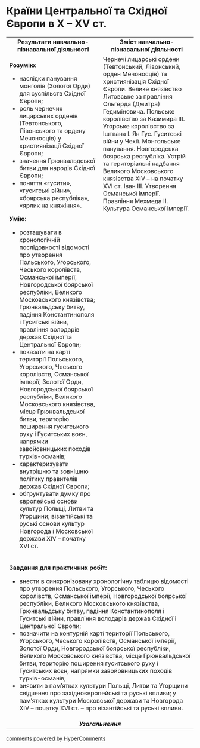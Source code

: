 <div id="hypercomments_widget" class="js-hypercomments-widget invisible"></div>

# Країни Центральної та Східної Європи в Х – ХV ст.

<table>
<tr>
<td width="50%" align="center"><b>Результати навчально-пізнавальної діяльності</b></td> 
<td width="50%" align="center"><b>Зміст навчально-пізнавальної діяльності</b></td>
</tr>
<tr>
<td width="50%" style="vertical-align:top !important;">
<p><strong>Розумію:</strong></p>
<ul>
<li>наслідки панування монголів (Золотої Орди) для суспільств Східної Європи;</li>
<li>роль чернечих лицарських орденів (Тевтонського, Лівонського та ордену Мечоносців) у християнізації Східної Європи;</li>
<li>значення Грюнвальдської битви для народів Східної Європи;</li>
<li>поняття &laquo;гусити&raquo;, &laquo;гуситські війни&raquo;, &laquo;боярська республіка&raquo;, &laquo;ярлик на княжіння&raquo;.</li>
</ul>
<p><strong>Умію:</strong></p>
<ul>
<li>розташувати в хронологічній послідовності відомості про утворення Польського, Угорського, Чеського королівств, Османської імперії, Новгородської боярської республіки, Великого Московського князівства; Грюнвальдську битву, падіння Константинополя і Гуситські війни, правління володарів держав Східної та Центральної Європи;</li>
<li>показати на карті території Польського, Угорського, Чеського королівств, Османської імперії, Золотої Орди, Новгородської боярської республіки, Великого Московського князівства, місце Грюнвальдської битви, територію поширення гуситського руху і Гуситських воєн, напрямки завойовницьких походів турків-османів;</li>
<li>характеризувати внутрішню та зовнішню політику правителів держав Східної Європи;</li>
<li>обґрунтувати думку про європейські основи культур Польщі, Литви та Угорщини; візантійські та руські основи культур Новгорода і Московської держави ХІV &ndash; початку ХVІ&nbsp;cт.</li>
</ul>
</td>
<td width="50%" style="vertical-align:top !important;">
Чернечі лицарські ордени (Тевтонський, Лівонський, орден Мечоносців) та християнізація Східної Європи. Велике князівство Литовське за правління Ольгерда (Дмитра) Гедиміновича. Польське королівство за Казимира ІІІ. Угорське королівство за Іштвана І. Ян Гус. Гуситські війни у Чехії. Монгольське панування. Новгородська боярська республіка. Устрій та територіальні надбання Великого Московського князівства ХІV – на початку ХVІ cт. Іван ІІІ. Утворення Османської імперії. Правління Мехмеда ІІ. Культура Османської імперії.
</td>
</tr>
<tr>
<td colspan="2">
<p><strong>Завдання для практичних робіт:</strong></p>
<ul>
<li>внести в синхронізовану хронологічну таблицю відомості про утворення Польського, Угорського, Чеського королівств, Османської імперії, Новгородської боярської республіки, Великого Московського князівства, Грюнвальдську битву, падіння Константинополя і Гуситські війни, правління володарів держав Східної і Центральної Європи;</li>
<li>позначити на контурній карті території Польського, Угорського, Чеського королівств, Османської імперії, Золотої Орди, Новгородської боярської республіки, Великого Московського князівства, місце Грюнвальдської битви, територію поширення гуситського руху і Гуситських воєн, напрямки завойовницьких походів турків-османів;</li>
<li>виявити в пам&rsquo;ятках культури Польщі, Литви та Угорщини свідчення про західноєвропейські та руські впливи; у пам&rsquo;ятках культури Московської держави та Новгорода ХІV &ndash; початку ХVІ&nbsp;cт. &ndash; про візантійські та руські впливи.</li>
</ul>
</td>
</tr>
<tr>
<td colspan="2" align="center"><b><i>Узагальнення</i></b></td>
</tr>
</table>

<div class="js-hypercomments-container">
<a href="http://hypercomments.com" class="hc-link" title="comments widget">comments powered by HyperComments</a>
</div>